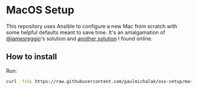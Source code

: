 # MacOS Setup

This repository uses Ansible to configure a new Mac from scratch with some helpful defaults meant to save time. It's an amalgamation of [@jamesreggio](https://github.com/jamesreggio/dotfiles)'s solution and [another solution](https://github.com/TalkingQuickly/ansible-osx-setup) I found online.

## How to install

Run:

```bash
curl -fsSL https://raw.githubusercontent.com/paulmichalak/osx-setup/master/bootstrap.sh | sh
```
